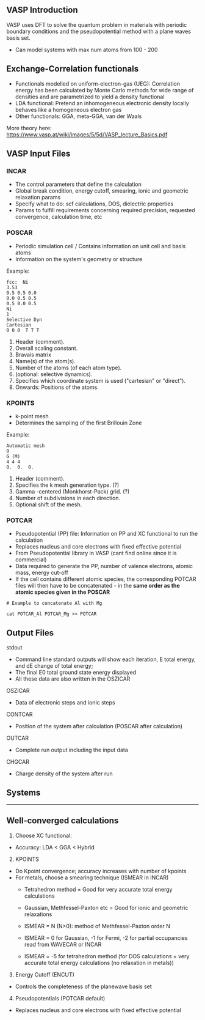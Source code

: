 ## VASP Introduction
VASP uses DFT to solve the quantum problem in materials with periodic boundary conditions and the pseudopotential method with a plane waves basis set. 
- Can model systems with max num atoms from 100 - 200 

## Exchange-Correlation functionals
- Functionals modelled on uniform-electron-gas (UEG): Correlation energy has been calculated by Monte Carlo methods for wide range of densities and are parametrized to yield a density functional 
- LDA functional: Pretend an inhomogeneous electronic density locally behaves like a homogeneous electron gas 
- Other functionals: GGA, meta-GGA, van der Waals

More theory here: https://www.vasp.at/wiki/images/5/5d/VASP_lecture_Basics.pdf


## VASP Input Files 

### INCAR
- The control parameters that define the calculation 
- Global break condition, energy cutoff, smearing, ionic and geometric relaxation params 
- Specify what to do: scf calculations, DOS, dielectric properties
- Params to fulfill requirements concerning required precision, requested convergence, calculation time, etc 

### POSCAR
- Periodic simulation cell / Contains information on unit cell and basis atoms
- Information on the system's geometry or structure 

Example:
```
fcc:  Ni
3.53
0.5 0.5 0.0
0.0 0.5 0.5
0.5 0.0 0.5
Ni
1
Selective Dyn
Cartesian
0 0 0  T T T
```
1. Header (comment).
2. Overall scaling constant.
3. Bravais matrix 
4. Name(s) of the atom(s).
5. Number of the atoms (of each atom type).
6. (optional: selective dynamics).
7. Specifies which coordinate system is used ("cartesian" or "direct").
8. Onwards: Positions of the atoms.

### KPOINTS
- k-point mesh 
- Determines the sampling of the first Brillouin Zone 

Example:
```
Automatic mesh
0
G (M)
4 4 4
0.  0.  0.

```
1. Header (comment).
2. Specifies the k mesh generation type. (?)
3. Gamma -centered (Monkhorst-Pack) grid. (?)
4. Number of subdivisions in each direction.
5. Optional shift of the mesh.


### POTCAR
- Pseudopotential (PP) file: Information on PP and XC functional to run the calculation 
- Replaces nucleus and core electrons with fixed effective potential
- From Pseudopotential library in VASP (cant find online since it is commercial)
- Data required to generate the PP, number of valence electrons, atomic mass, energy cut-off 
- If the cell contains different atomic species, the corresponding POTCAR files will then have to be concatenated - in the **same order as the atomic species given in the POSCAR**

```
# Example to concatenate Al with Mg

cat POTCAR_Al POTCAR_Mg >> POTCAR

```

## Output Files 
stdout
- Command line standard outputs will show each iteration, E total energy, and dE change of total energy;
- The final E0 total ground state energy displayed 
- All these data are also written in the OSZICAR 

OSZICAR
- Data of electronic steps and ionic steps 

CONTCAR 
- Position of the system after calculation (POSCAR after calculation)

OUTCAR
- Complete run output including the input data

CHGCAR
- Charge density of the system after run 


## Systems 

***

## Well-converged calculations 
1. Choose XC functional:
- Accuracy: LDA < GGA < Hybrid 

2. KPOINTS
- Do Kpoint convergence; accuracy increases with number of kpoints 
- For metals, choose a smearing technique (ISMEAR in INCAR)
    * Tetrahedron method = Good for very accurate total energy calculations 
    * Gaussian, Methfessel-Paxton etc = Good for ionic and geometric relaxations 

    * ISMEAR = N (N>0): method of Methfessel-Paxton order N
    * ISMEAR = 0 for Gaussian, -1 for Fermi, -2 for partial occupancies read from WAVECAR or INCAR
    * ISMEAR = -5 for tetrahedron method (for DOS calculations + very accurate total energy calculations (no relaxation in metals))

3. Energy Cutoff (ENCUT)
- Controls the completeness of the planewave basis set 

4. Pseudopotentials (POTCAR default)
- Replaces nucleus and core electrons with fixed effective potential 


